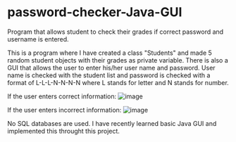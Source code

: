 # password-checker-Java-GUI
Program that allows student to check their grades if correct password and username is entered.

This is a program where I have created a class "Students" and made 5 random student objects with their grades as private variable. 
There is also a GUI that allows the user to enter his/her user name and password. 
User name is checked with the student list and password is checked with a format of L-L-L-N-N-N-N where L stands for letter and N stands for number. 

If the user enters correct information: ![image](https://user-images.githubusercontent.com/86128944/128406191-839f55a9-b008-4469-aab9-caff58e5eedc.png)

If the user enters incorrect information: ![image](https://user-images.githubusercontent.com/86128944/128406292-0fc91e43-138c-4704-baff-6fd0bf53911c.png)

No SQL databases are used. 
I have recently learned basic Java GUI and implemented this throught this project.

